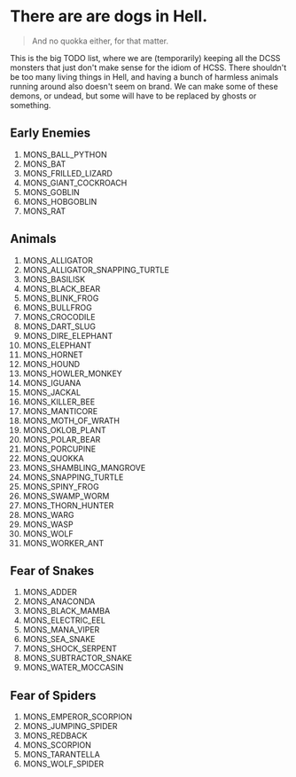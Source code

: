 # There are are dogs in Hell.

> And no quokka either, for that matter.

This is the big TODO list, where we are (temporarily) keeping all the DCSS monsters that just don't make sense for the idiom of HCSS. There shouldn't be too many living things in Hell, and having a
bunch of harmless animals running around also doesn't seem on brand. We can make some of these demons, or undead, but some will have to be replaced by ghosts or something.


## Early Enemies

1. MONS_BALL_PYTHON
1. MONS_BAT
1. MONS_FRILLED_LIZARD
1. MONS_GIANT_COCKROACH
1. MONS_GOBLIN
1. MONS_HOBGOBLIN
1. MONS_RAT


## Animals

1. MONS_ALLIGATOR
1. MONS_ALLIGATOR_SNAPPING_TURTLE
1. MONS_BASILISK
1. MONS_BLACK_BEAR
1. MONS_BLINK_FROG
1. MONS_BULLFROG
1. MONS_CROCODILE
1. MONS_DART_SLUG
1. MONS_DIRE_ELEPHANT
1. MONS_ELEPHANT
1. MONS_HORNET
1. MONS_HOUND
1. MONS_HOWLER_MONKEY
1. MONS_IGUANA
1. MONS_JACKAL
1. MONS_KILLER_BEE
1. MONS_MANTICORE
1. MONS_MOTH_OF_WRATH
1. MONS_OKLOB_PLANT
1. MONS_POLAR_BEAR
1. MONS_PORCUPINE
1. MONS_QUOKKA
1. MONS_SHAMBLING_MANGROVE
1. MONS_SNAPPING_TURTLE
1. MONS_SPINY_FROG
1. MONS_SWAMP_WORM
1. MONS_THORN_HUNTER
1. MONS_WARG
1. MONS_WASP
1. MONS_WOLF
1. MONS_WORKER_ANT


## Fear of Snakes

1. MONS_ADDER
1. MONS_ANACONDA
1. MONS_BLACK_MAMBA
1. MONS_ELECTRIC_EEL
1. MONS_MANA_VIPER
1. MONS_SEA_SNAKE
1. MONS_SHOCK_SERPENT
1. MONS_SUBTRACTOR_SNAKE
1. MONS_WATER_MOCCASIN


## Fear of Spiders

1. MONS_EMPEROR_SCORPION
1. MONS_JUMPING_SPIDER
1. MONS_REDBACK
1. MONS_SCORPION
1. MONS_TARANTELLA
1. MONS_WOLF_SPIDER

